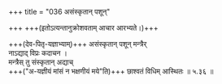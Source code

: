 +++
title = "036 असंस्कृतान् पशून्"

+++
+++(इतोऽत्यन्तानुक्रोशवताम् आचार आरभ्यते।)+++

+++(देव-पितृ-यज्ञाभ्याम्)+++ असंस्कृतान् पशून् मन्त्रैर्  
नाऽद्याद् विप्रः कदाचन ।  
मन्त्रैस् तु संस्कृतान् अद्याच्  
+++("अ-यज्ञीयं मांसं न भक्षणीयं मये"ति)+++ छाश्वतं विधिम् आस्थितः  ॥ ५.३६ ॥